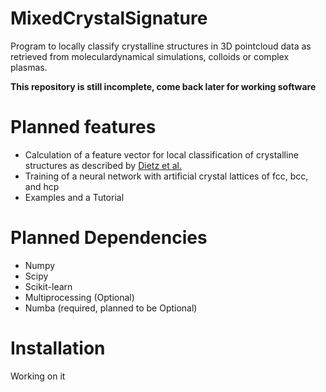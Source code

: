# MixedCrystalSignature
Program to locally classify crystalline structures in 3D pointcloud data as retrieved from moleculardynamical simulations, colloids or complex plasmas.

**This repository is still incomplete, come back later for working software**

# Planned features
- Calculation of a feature vector for local classification of crystalline structures as described by [Dietz et al.](https://doi.org/10.1103/PhysRevE.96.011301)
- Training of a neural network with artificial crystal lattices of fcc, bcc, and hcp
- Examples and a Tutorial

# Planned Dependencies

 - Numpy
 - Scipy
 - Scikit-learn
 - Multiprocessing (Optional)
 - Numba (required, planned to be Optional)

# Installation
Working on it
<!--stackedit_data:
eyJoaXN0b3J5IjpbLTk5NjQ3MjAyLDE1MTAxOTk2OTYsNzQxMz
kwNTgyLC01ODIxNzg2OTMsMTg4MTE0ODEwXX0=
-->